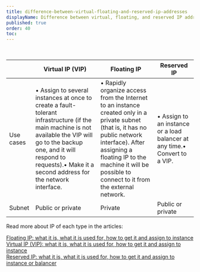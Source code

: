 ```yaml
---
title: difference-between-virtual-floating-and-reserved-ip-addresses
displayName: Difference between virtual, floating, and reserved IP addresses
published: true
order: 40
toc:
---
```

 

|           | Virtual IP (VIP)                                                                                                                                                                                                                                  | Floating IP                                                                                                                                                                                                                                             | Reserved IP                                                                        |
|-----------|-------------------------------------------------------------------------------------------------------------------------------------------------------------------------------------------------------------------------------------------------------|---------------------------------------------------------------------------------------------------------------------------------------------------------------------------------------------------------------------------------------------------------|----------------------------------------------------------------------------------------|
| Use cases | • Assign to several instances at once to create a fault-tolerant infrastructure (if the main machine is not available the VIP will go to the backup one, and it will respond to requests).• Make it a second address for the network interface. | • Rapidly organize access from the Internet to an instance created only in a private subnet (that is, it has no public network interface). After assigning a floating IP to the machine it will be possible to connect to it from the external network. | • Assign to an instance or a load balancer at any time.• Convert to a VIP.   |
| Subnet    | Public or private                                                                                                                                                                                                                                     | Private                                                                                                                                                                                                                                                 | Public or private                                                                  |


Read more about IP of each type in the articles:

[Floating IP: what it is, what it is used for, how to get it and assign to instance](https://gcorelabs.com/support/articles/360013333757/)  
[Virtual IP (VIP): what it is, what it is used for, how to get it and assign to instance](https://gcorelabs.com/support/articles/4405866963345/)  
[Reserved IP: what it is, what it is used for, how to get it and assign to instance or balancer](https://gcorelabs.com/support/articles/4405927368721/)
